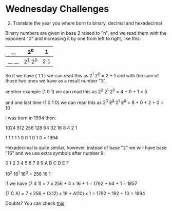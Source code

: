 # Wednesday Challenges

2. Translate the year you where born to binary, decimal and hexadecimal

Binary numbers are given in base 2 raised to "n", and we read them with the exponent "0" and increasing it by one from left to right, like this:

 | __ | 2<sup>0</sup> | 1 |
 |---|---|---|
 | __ __ | 2<sup>1</sup> 2<sup>0</sup> | 2 1 |
 
 So if we have ( 1 1 ) we can read this as 2<sup>1</sup> 2<sup>0</sup> = 2 + 1 and with the sum of those two ones we have as a result number "3",
 
 another example (1 0 1) we can read this as 2<sup>2</sup> ~~2<sup>1</sup>~~ 2<sup>0</sup> = 4 + 0 + 1 = 5
 
 and one last time (1 0 1 0) we can read this as 2<sup>3</sup> ~~2<sup>2</sup>~~ 2<sup>1</sup> ~~2<sup>0</sup>~~ = 8 + 0 + 2 + 0 = 10
 
 I was born in 1994 then:
 
1024 512 256 128 64 32 16 8 4 2 1

1 1 1 1 1 0 0 1 0 1 0 = 1994

Hexadecimal is quite similar, however, instead of base "2" we will have base "16" and we use extra symbols after number 9:

0 1 2 3 4 5 6 7 8 9 A B C D E F

16<sup>2</sup> 16<sup>1</sup> 16<sup>0</sup> = 256 16 1

if we have (7 4 1) = 7 x 256 + 4 x 16 + 1 = 1792 + 64 + 1 = 1857

(7 C A) = 7 x 256 + C(12) x 16 + A(10) x 1 = 1792 + 192 + 10 = 1994


Doubts? You can check [this](/week1/binary-decimal-hexadecimal-numbers.md)


 
 
 
